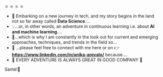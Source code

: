 ⚛️ ⚛️ ⚛️ ⚛️
- 🚀 Embarking on a new journey in tech, and my story begins in the land not so far away called **Data Science**....
- 💡…or, in other words, an adventure in continuous learning i.e. about **AI and machine learning**….
- 🤩…which is why I am constantly in the look out for current and emerging approaches, techniques, and trends in the field so... 
- 🤝 ...please feel free to connect with me here or on 👉**https://www.linkedin.com/in/anika-arevalo/** because....
- 🙌 EVERY ADVENTURE IS ALWAYS GREAT IN GOOD COMPANY 🙌

Santé!🥂
